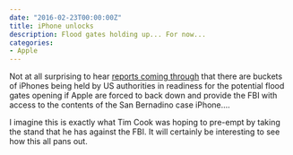 ```yaml
---
date: "2016-02-23T00:00:00Z"
title: iPhone unlocks
description: Flood gates holding up... For now...
categories:
- Apple
---
```

Not at all surprising to hear [reports coming through](http://www.macworld.com/article/3036745/security/apple-is-reportedly-fighting-12-more-iphone-data-extraction-orders.html#tk.rss_all) that there are buckets of iPhones being held by US authorities in readiness for the potential flood gates opening if Apple are forced to back down and provide the FBI with access to the contents of the San Bernadino case iPhone....

I imagine this is exactly what Tim Cook was hoping to pre-empt by taking the stand that he has against the FBI. It will certainly be interesting to see how this all pans out.
